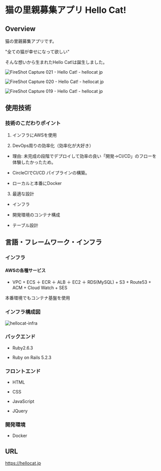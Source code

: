 # 猫の里親募集アプリ Hello Cat!

## Overview

猫の里親募集アプリです。

"全ての猫が幸せになって欲しい"

そんな想いから生まれたHello Cat!は誕生しました。

![FireShot Capture 021 - Hello Cat! - hellocat jp](https://user-images.githubusercontent.com/64569250/84568655-e888f200-adbb-11ea-8cff-875dc0990a36.png)


![FireShot Capture 020 - Hello Cat! - hellocat jp](https://user-images.githubusercontent.com/64569250/84568637-b8415380-adbb-11ea-8ac3-4b9fc1fb25bb.png)


![FireShot Capture 019 - Hello Cat! - hellocat jp](https://user-images.githubusercontent.com/64569250/84568603-7f08e380-adbb-11ea-84ef-fc7b97afd095.png)

## 使用技術

### 技術のこだわりポイント

1. インフラにAWSを使用

2. DevOps周りの効率化（効率化が大好き）

- 理由: 未完成の段階でデプロイして効率の良い「開発→CI/CD」のフローを体験したかったため。

- CircleCIでCI/CD パイプラインの構築。

- ローカルと本番にDocker

3. 最適な設計

- インフラ

- 開発環境のコンテナ構成

- テーブル設計

## 言語・フレームワーク・インフラ

### インフラ

#### AWSの各種サービス

- VPC + ECS ＋ ECR ＋ ALB ＋ EC2 ＋ RDS(MySQL) + S3 + Route53 + ACM + Cloud Watch + SES

本番環境でもコンテナ基盤を使用

### インフラ構成図

![hellocat-infra](https://user-images.githubusercontent.com/64569250/84594231-de362900-ae8b-11ea-8393-b7449c5787e3.png)


### バックエンド

- Ruby2.6.3

- Ruby on Rails 5.2.3

### フロントエンド

- HTML

- CSS

- JavaScript

- JQuery

### 開発環境

- Docker

## URL

https://hellocat.jp
